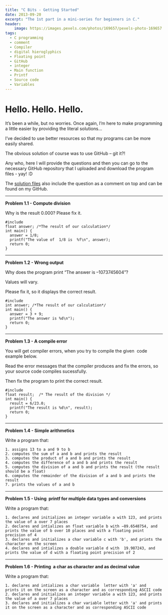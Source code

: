 ```yaml
---
title: "C Bits - Getting Started"
date: 2013-09-20
excerpt: "The 1st part in a mini-series for beginners in C."
header:
    image: https://images.pexels.com/photos/169657/pexels-photo-169657.jpeg
tags:
  - C programming
  - comment
  - Compiler
  - digital hieroglyphics
  - Floating point
  - GitHub
  - integer
  - Main function
  - Printf
  - Source code
  - Variables
---
```


Hello. Hello. Hello.
====================

It’s been a while, but no worries. Once again, I’m here to make
programming a little easier by providing the literal solutions…

I’ve decided to use better resources so that my programs can be more
easily shared.

The obvious solution of course was to use GitHub – git it?!

Any who, here I will provide the questions and then you can go to the
necessary GitHub repository that I uploaded and download the program
files - yay! :D

The [solution
files](https://github.com/fvcproductions/BITS/tree/master/C-Bits/Part-I "Solution Files | C Bits Part 1")
also include the question as a comment on top and can be found on my
GitHub.

------------------------------------------------------------------------

**Problem 1.1 - Compute division**

Why is the result 0.000? Please fix it.

    #include
    float answer; /*The result of our calculation*/
    int main() {
      answer = 1/8;
      printf("The value of  1/8 is  %f\n", answer);
      return 0;
    }

------------------------------------------------------------------------

**Problem 1.2 - Wrong output**

Why does the program print “The answer is –1073745604”?

Values will vary.

Please fix it, so it displays the correct result.

    #include
    int answer; /*The result of our calculation*/
    int main() {
      answer = 3 + 9;
      printf("The answer is %d\n");
      return 0;
    }

------------------------------------------------------------------------

**Problem 1.3 - A compile error**

You will get compiler errors, when you try to compile the given  code
example below.

Read the error messages that the compiler produces and fix the errors,
so your source code compiles sucessfully.

Then fix the program to print the correct result.

    #include
    float result;  /* The result of the division */
    int main() {
      result = 6/23.0;
      printf("The result is %d\n", result);
      return 0;
    }

------------------------------------------------------------------------

**Problem 1.4 - Simple arithmetics**

Write a program that:

    1. assigns 13 to a and 9 to b
    2. computes the sum of a and b and prints the result
    3. computes the product of a and b and prints the result
    4. computes the difference of a and b and prints the result
    5. computes the division of a and b and prints the result (the result should be a float)
    6. computes the remainder of the division of a and b and prints the result
    7. prints the values of a and b

------------------------------------------------------------------------

**Problem 1.5 - Using  printf for multiple data types and conversions**

Write a program that:

    1. declares and initializes an integer variable a with 123, and prints the value of a over 7 places
    2. declares and intializes an float variable b with −89.6548754, and prints the value of b over 10 places and with a floating point precision of 4
    3. declares and initializes a char variable c with 'b', and prints the character on the screen
    4. declares and intializes a double variable d with  19.987243, and prints the value of d with a floating point precision of 2

------------------------------------------------------------------------

**Problem 1.6 - Printing  a char as character and as decimal value**

Write a program that:

    1. declares and intializes a char variable  letter with 'a' and prints it on the screen as a character and as corresponding ASCII code
    2. declares and initializes an integer variable a with 123, and prints the value of a over 7 places
    3. declares and initializes a char variable letter with 'a' and prints it on the screen as a character and as corresponding ASCII code
